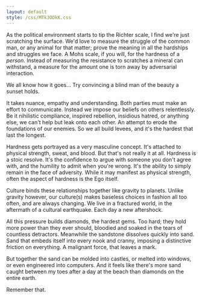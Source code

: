 ```yaml
---
layout: default
style: /css/MTk3ODkK.css
---
```


As the political environment starts to tip the Richter scale, I
find we're just scratching the surface. We'd love to measure the
struggle of the common man, or any animal for that matter; prove
the meaning in all the hardships and struggles we face. A Mohs
scale, if you will, for the hardness of a _person_.  Instead of
measuring the resistance to scratches a mineral can withstand, a
measure for the amount one is torn away by adversarial
interaction.

We all know how it goes... Try convincing a blind man of the
beauty a sunset holds.

It takes nuance, empathy and understanding. Both parties must
make an effort to communicate. Instead we impose our beliefs on
others relentlessly. Be it nihilistic compliance, inspired
rebellion, insidious hatred, or anything else, we can't help but
leak onto each other. An attempt to erode the foundations of our
enemies. So we all build levees, and it's the hardest that last
the longest.

Hardness gets portrayed as a very masculine concept. It's
attached to physical strength, sweat, and blood. But that's not
really it at all.  Hardness is a stoic resolve. It's the
confidence to argue with someone you don't agree with, and the
humility to admit when you're wrong.  It's the ability to simply
remain in the face of adversity. While it may manifest as
physical strength, often the aspect of hardness is the Ego
itself.

Culture binds these relationships together like gravity to
planets.  Unlike gravity however, our culture(s) makes baseless
choices in fashion all too often, and are always changing. We
live in a fractured world, in the aftermath of a cultural
earthquake. Each day a new aftershock.

All this pressure builds diamonds, the hardest gems. Too hard;
they hold more power than they ever should, bloodied and soaked
in the tears of countless detractors. Meanwhile the sandstone
dissolves quickly into sand. Sand that embeds itself into every
nook and cranny, imposing a distinctive friction on everything. A
malignant force, that leaves a mark.

But together the sand can be molded into castles, or melted into
windows, or even engineered into computers. And it feels like
there's more sand caught between my toes after a day at the beach
than diamonds on the entire earth.

Remember that.
